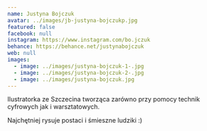 ```yaml
---
name: Justyna Bojczuk
avatar: ../images/jb-justyna-bojczukp.jpg
featured: false
facebook: null
instagram: https://www.instagram.com/bo.jczuk
behance: https://behance.net/justynabojczuk
web: null
images:
  - image: ../images/justyna-bojczuk-1-.jpg
  - image: ../images/justyna-bojczuk-2-.jpg
  - image: ../images/justyna-bojczuk.jpg
---
```

Ilustratorka ze Szczecina tworząca zarówno przy pomocy technik cyfrowych jak i warsztatowych.



Najchętniej rysuje postaci i śmieszne ludziki :)